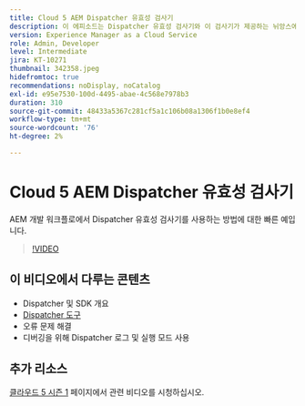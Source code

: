 ```yaml
---
title: Cloud 5 AEM Dispatcher 유효성 검사기
description: 이 에피소드는 Dispatcher 유효성 검사기와 이 검사기가 제공하는 뉘앙스에 대해 약간 더 자세히 설명합니다.
version: Experience Manager as a Cloud Service
role: Admin, Developer
level: Intermediate
jira: KT-10271
thumbnail: 342358.jpeg
hidefromtoc: true
recommendations: noDisplay, noCatalog
exl-id: e95e7530-100d-4495-abae-4c568e7978b3
duration: 310
source-git-commit: 48433a5367c281cf5a1c106b08a1306f1b0e8ef4
workflow-type: tm+mt
source-wordcount: '76'
ht-degree: 2%

---
```


# Cloud 5 AEM Dispatcher 유효성 검사기

AEM 개발 워크플로에서 Dispatcher 유효성 검사기를 사용하는 방법에 대한 빠른 예입니다.

>[!VIDEO](https://video.tv.adobe.com/v/342358?quality=12&learn=on)

## 이 비디오에서 다루는 콘텐츠

+ Dispatcher 및 SDK 개요
+ [Dispatcher 도구](https://experienceleague.adobe.com/docs/experience-manager-cloud-service/content/implementing/content-delivery/validation-debug.html)
+ 오류 문제 해결
+ 디버깅을 위해 Dispatcher 로그 및 실행 모드 사용

## 추가 리소스

[클라우드 5 시즌 1](cloud5-season-1.md) 페이지에서 관련 비디오를 시청하십시오.
